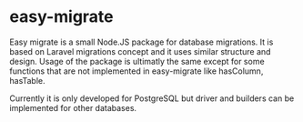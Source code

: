 # easy-migrate

Easy migrate is a small Node.JS package for database migrations. It is based on Laravel migrations concept and it uses similar structure and design.
Usage of the package is ultimatly the same except for some functions that are not implemented in easy-migrate like hasColumn, hasTable.

Currently it is only developed for PostgreSQL but driver and builders can be implemented for other databases.